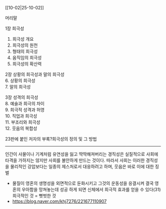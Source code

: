 [[10-02|25-10-02]]

머리말  
  
1장 희극성  
1. 희극성 개요  
2. 희극성의 원천  
3. 형태의 희극성  
4. 움직임의 희극성  
5. 희극성의 확산력  
  
2장 상황의 희극성과 말의 희극성  
6. 상황의 희극성  
7. 말의 희극성  
  
3장 성격의 희극성  
8. 예술과 희극의 차이  
9. 희극적 성격과 허영  
10. 직업과 희극성  
11. 부조리와 희극성  
12. 웃음의 복합성  
  
23판에 붙인 저자의 부록?희극성의 정의 및 그 방법

---
인간이 사물이나 기계처럼 유연성을 잃고 딱딱해져버리는 경직성은 실질적으로 사회에 타격을 가하지는 않지만 사회를 불안하게 만드는 것이다. 따라서 사회는 이러한 경직성을 물리적인 강압보다는 일종의 제스처로서 대응하려고 하며, 웃음은 바로 이에 대한 징벌

- 물질이 영혼의 생명성을 외면적으로 둔화시키고 그것의 운동성을 응결시켜 결국 영혼의 우아함을 망쳐놓는데 성공 하게 되면 신체에서 희극적 효과를 얻을 수 있다(31) 희극적인 것 $=$ 뻣벗한 것
- https://blog.naver.com/khj7276/221677110907